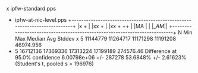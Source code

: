 x ipfw-standard.pps
+ ipfw-at-nic-level.pps
+--------------------------------------------------------------------------+
|x                                                                      +  |
|xx                                                                     +  |
|xx                                                              +      ++ |
|MA                                                                        |
|                                                                   |__AM_||
+--------------------------------------------------------------------------+
    N           Min           Max        Median           Avg        Stddev
x   5      11144779      11264717      11171298      11191208     46974.956
+   5      16712136      17369336      17313224      17199189     274576.46
Difference at 95.0% confidence
	6.00798e+06 +/- 287278
	53.6848% +/- 2.61623%
	(Student's t, pooled s = 196976)
